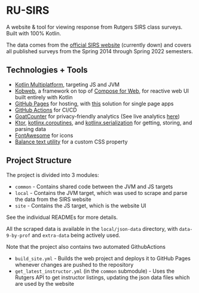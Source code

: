 # RU-SIRS

A website & tool for viewing response from Rutgers SIRS class surveys. Built with 100% Kotlin.

The data comes from the [official SIRS website](https://sirs.rutgers.edu/index.php) (currently down) and covers all
published surveys from the Spring 2014 through Spring 2022 semesters.

## Technologies + Tools

- [Kotlin Multiplatform](https://kotlinlang.org/docs/multiplatform.html), targeting JS and JVM
- [Kobweb](https://github.com/varabyte/kobweb), a framework on top
  of [Compose for Web](https://compose-web.ui.pages.jetbrains.team), for reactive web UI built entirely with Kotlin
- [GitHub Pages](https://pages.github.com/) for hosting, with [this](https://github.com/rafgraph/spa-github-pages)
  solution for single page apps
- [GitHub Actions](https://github.com/features/actions) for CI/CD
- [GoatCounter](https://www.goatcounter.com/) for privacy-friendly analytics (See live
  analytics [here](https://ru-sirs.goatcounter.com/))
- [Ktor](https://ktor.io/), [kotlinx.coroutines](https://github.com/Kotlin/kotlinx.coroutines),
  and [kotlinx.serialization](https://github.com/Kotlin/kotlinx.serialization) for getting, storing, and parsing data
- [FontAwesome](https://fontawesome.com/) for icons
- [Balance text utility](https://github.com/adobe/balance-text) for a custom CSS property

## Project Structure

The project is divided into 3 modules:

- `common` - Contains shared code between the JVM and JS targets
- `local` - Contains the JVM target, which was used to scrape and parse the data from the SIRS website
- `site` - Contains the JS target, which is the website UI

See the individual READMEs for more details.

All the scraped data is available in the `local/json-data` directory, with `data-9-by-prof` and `extra-data` being
actively used.

Note that the project also contains two automated GithubActions

- `build_site.yml` - Builds the web project and deploys it to GitHub Pages whenever changes are pushed to the repository
- `get_latest_instructor.yml` (in the `common` submodule) - Uses the Rutgers API to get instructor listings, updating
  the json data files which are used by the website